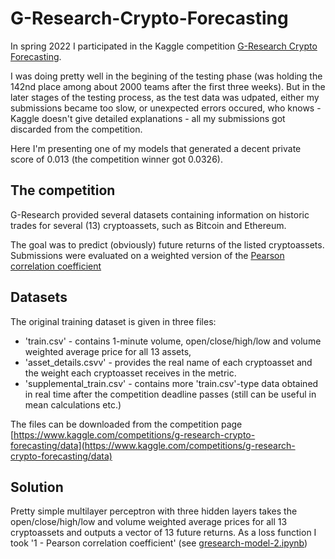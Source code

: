 # G-Research-Crypto-Forecasting
In spring 2022 I participated in the Kaggle competition [G-Research Crypto Forecasting](https://www.kaggle.com/competitions/g-research-crypto-forecasting).

I was doing pretty well in the begining of the testing phase (was holding the 142nd place among about 2000 teams after the first three weeks). But in the later stages of the testing process, as the test data was udpated, either my submissions became too slow, or unexpected errors occured, who knows - Kaggle doesn't give detailed explanations - all my submissions got discarded from the competition.

Here I'm presenting one of my models that generated a decent private score of 0.013 (the competition winner got 0.0326).

## The competition
G-Research provided several datasets containing information on historic trades for several (13) cryptoassets, such as Bitcoin and Ethereum.

The goal was to predict (obviously) future returns of the listed cryptoassets. Submissions were evaluated on a weighted version of the [Pearson correlation coefficient](https://en.wikipedia.org/wiki/Pearson_correlation_coefficient)

## Datasets
The original training dataset is given in three files: 
 - 'train.csv' - contains 1-minute volume, open/close/high/low and volume weighted average price for all 13 assets,
- 'asset_details.csvv' - provides the real name of each cryptoasset and the weight each cryptoasset receives in the metric.
- 'supplemental_train.csv' - contains more 'train.csv'-type data obtained in real time after the competition deadline passes (still can be useful in mean calculations etc.)

The files can be downloaded from the competition page [https://www.kaggle.com/competitions/g-research-crypto-forecasting/data](https://www.kaggle.com/competitions/g-research-crypto-forecasting/data)

## Solution

Pretty simple multilayer perceptron with three hidden layers takes the open/close/high/low and volume weighted average prices for all 13 cryptoassets and
outputs a vector of 13 future returns. As a loss function I took '1 - Pearson correlation coefficient' (see [gresearch-model-2.ipynb](gresearch-model-2.ipynb))
